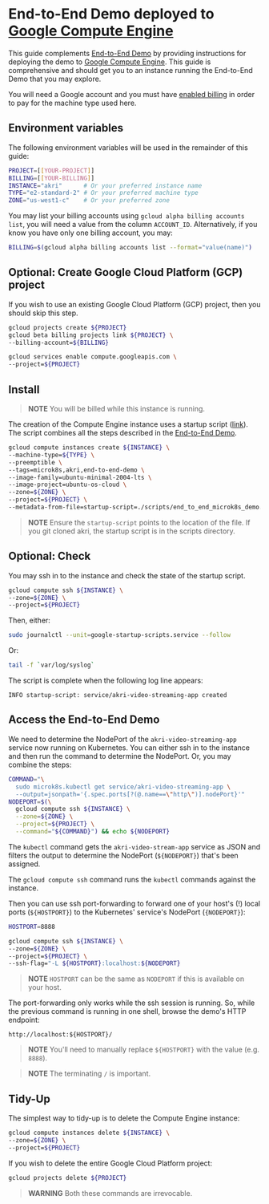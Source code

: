 # End-to-End Demo deployed to [Google Compute Engine](https://cloud.google.com/compute)

This guide complements [End-to-End Demo](./end-to-end-demo.md) by providing instructions for deploying the demo to [Google Compute Engine](https://cloud.google.com/compute). This guide is comprehensive and should get you to an instance running the End-to-End Demo that you may explore.

You will need a Google account and you must have [enabled billing](https://support.google.com/googleapi/answer/6158867) in order to pay for the machine type used here.

## Environment variables

The following environment variables will be used in the remainder of this guide:

```bash
PROJECT=[[YOUR-PROJECT]]
BILLING=[[YOUR-BILLING]]
INSTANCE="akri"      # Or your preferred instance name
TYPE="e2-standard-2" # Or your preferred machine type
ZONE="us-west1-c"    # Or your preferred zone
```

You may list your billing accounts using `gcloud alpha billing accounts list`, you will need a value from the column `ACCOUNT_ID`. Alternatively, if you know you have only one billing account, you may:

```bash
BILLING=$(gcloud alpha billing accounts list --format="value(name)")
```

## Optional: Create Google Cloud Platform (GCP) project

If you wish to use an existing Google Cloud Platform (GCP) project, then you should skip this step.

```bash
gcloud projects create ${PROJECT}
gcloud beta billing projects link ${PROJECT} \
--billing-account=${BILLING}

gcloud services enable compute.googleapis.com \
--project=${PROJECT}
```

## Install

> **NOTE** You will be billed while this instance is running.

The creation of the Compute Engine instance uses a startup script ([link](../scripts/end_to_end_microk8s_demo.sh)). The script combines all the steps described in the [End-to-End Demo](end-to-end-demo.md).

```bash
gcloud compute instances create ${INSTANCE} \
--machine-type=${TYPE} \
--preemptible \
--tags=microk8s,akri,end-to-end-demo \
--image-family=ubuntu-minimal-2004-lts \
--image-project=ubuntu-os-cloud \
--zone=${ZONE} \
--project=${PROJECT} \
--metadata-from-file=startup-script=./scripts/end_to_end_microk8s_demo.sh
```

> **NOTE** Ensure the `startup-script` points to the location of the file. If you git cloned akri, the startup script is in the scripts directory.

## Optional: Check

You may ssh in to the instance and check the state of the startup script.

```bash
gcloud compute ssh ${INSTANCE} \
--zone=${ZONE} \
--project=${PROJECT}
```

Then, either:

```bash
sudo journalctl --unit=google-startup-scripts.service --follow
```

Or:

```bash
tail -f `var/log/syslog`
```

The script is complete when the following log line appears:

```console
INFO startup-script: service/akri-video-streaming-app created
```

## Access the End-to-End Demo

We need to determine the NodePort of the `akri-video-streaming-app` service now running on Kubernetes. You can either ssh in to the instance and then run the command to determine the NodePort. Or, you may combine the steps:

```bash
COMMAND="\
  sudo microk8s.kubectl get service/akri-video-streaming-app \
  --output=jsonpath='{.spec.ports[?(@.name==\"http\")].nodePort}'"
NODEPORT=$(\
  gcloud compute ssh ${INSTANCE} \
  --zone=${ZONE} \
  --project=${PROJECT} \
  --command="${COMMAND}") && echo ${NODEPORT}
```

The `kubectl` command gets the `akri-video-stream-app` service as JSON and filters the output to determine the NodePort (`${NODEPORT}`) that's been assigned.

The `gcloud compute ssh` command runs the `kubectl` commands against the instance.

Then you can use ssh port-forwarding to forward one of your host's (!) local ports (`${HOSTPORT}`) to the Kubernetes' service's NodePort (`{NODEPORT}`):

```bash
HOSTPORT=8888

gcloud compute ssh ${INSTANCE} \
--zone=${ZONE} \
--project=${PROJECT} \
--ssh-flag="-L ${HOSTPORT}:localhost:${NODEPORT}
```

> **NOTE** `HOSTPORT` can be the same as `NODEPORT` if this is available on your host.

The port-forwarding only works while the ssh session is running. So, while the previous command is running in one shell, browse the demo's HTTP endpoint: 

```console
http://localhost:${HOSTPORT}/
```

> **NOTE** You'll need to manually replace `${HOSTPORT}` with the value (e.g. `8888`).

> **NOTE** The terminating `/` is important.

## Tidy-Up

The simplest way to tidy-up is to delete the Compute Engine instance:

```bash
gcloud compute instances delete ${INSTANCE} \
--zone=${ZONE} \
--project=${PROJECT}
```

If you wish to delete the entire Google Cloud Platform project:

```bash
gcloud projects delete ${PROJECT}
```

> **WARNING** Both these commands are irrevocable.
